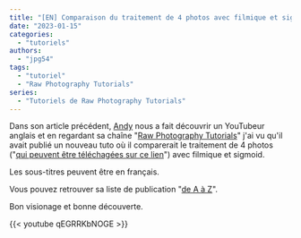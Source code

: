 ```yaml
---
title: "[EN] Comparaison du traitement de 4 photos avec filmique et sigmoid"
date: "2023-01-15"
categories:
  - "tutoriels"
authors:
  - "jpg54" 
tags:
  - "tutoriel"
  - "Raw Photography Tutorials"
series:
  - "Tutoriels de Raw Photography Tutorials"  
---
```

Dans son article précédent, [Andy](/authors/andy/) nous a fait découvrir un YouTubeur anglais et en regardant sa chaîne "[Raw Photography Tutorials](https://www.youtube.com/@RawPhotographyTutorials)"
j'ai vu qu'il avait publié un nouveau tuto où il comparerait le traitement de 4 photos ("[qui peuvent être téléchagées sur ce lien](https://www.signatureedits.com/free-raw-photos/)")
avec filmique et sigmoid.

Les sous-titres peuvent être en français.

Vous pouvez retrouver sa liste de publication "[de A à Z](https://www.youtube.com/playlist?list=PLEZ74wS6EMTygiT4nHq2gKwU5ZZa9Edlg)".

Bon visionage et bonne découverte.

{{< youtube qEGRRKbNOGE >}}


